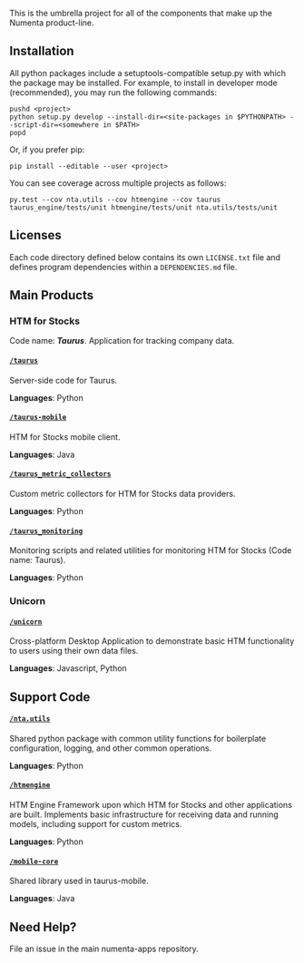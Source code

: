 This is the umbrella project for all of the components that make up the
Numenta product-line.


## Installation

All python packages include a setuptools-compatible
setup.py with which the package may be installed.  For example, to install
in developer mode (recommended), you may run the following commands:

    pushd <project>
    python setup.py develop --install-dir=<site-packages in $PYTHONPATH> --script-dir=<somewhere in $PATH>
    popd

Or, if you prefer pip:

    pip install --editable --user <project>

You can see coverage across multiple projects as follows:

    py.test --cov nta.utils --cov htmengine --cov taurus taurus_engine/tests/unit htmengine/tests/unit nta.utils/tests/unit


## Licenses

Each code directory defined below contains its own `LICENSE.txt` file and
defines program dependencies within a `DEPENDENCIES.md` file.


## Main Products


### HTM for Stocks

Code name: _**Taurus**_. Application for tracking company data.

#### [`/taurus`](taurus)

Server-side code for Taurus.

**Languages**: Python

#### [`/taurus-mobile`](taurus-mobile)

HTM for Stocks mobile client.

**Languages**: Java

#### [`/taurus_metric_collectors`](taurus.metric_collectors)

Custom metric collectors for HTM for Stocks data providers.

**Languages**: Python

#### [`/taurus_monitoring`](taurus_monitoring)

Monitoring scripts and related utilities for monitoring HTM for Stocks
(Code name: Taurus).

**Languages**: Python


### Unicorn

#### [`/unicorn`](unicorn)

Cross-platform Desktop Application to demonstrate basic HTM functionality
to users using their own data files.

**Languages**: Javascript, Python



## Support Code


#### [`/nta.utils`](nta.utils)

Shared python package with common utility functions for boilerplate
configuration, logging, and other common operations.

**Languages**: Python

#### [`/htmengine`](htmengine)

HTM Engine Framework upon which HTM for Stocks and other applications are
built.  Implements basic infrastructure for receiving data and running models,
including support for custom metrics.

**Languages**: Python

#### [`/mobile-core`](mobile-core)

Shared library used in taurus-mobile.

**Languages**: Java

## Need Help?
File an issue in the main numenta-apps repository.
